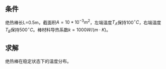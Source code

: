 ## 条件
绝热棒长L=0.5m，截面积$A=10 * 10^{-3}m^2$，左端温度$T_A$保持100$^{\circ}C$，右端温度$T_B$保持500$^{\circ}C$。棒材料导热系数$k = 1000 W/(m \cdot K)$。
## 求解
绝热棒在稳定状态下的温度分布。